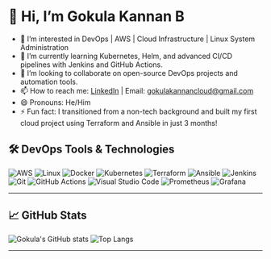 # 👋 Hi, I’m Gokula Kannan B

- 👀 I’m interested in DevOps | AWS | Cloud Infrastructure | Linux System Administration
- 🌱 I’m currently learning Kubernetes, Helm, and advanced CI/CD pipelines with Jenkins and GitHub Actions.
- 💞️ I’m looking to collaborate on open-source DevOps projects and automation tools.
- 📫 How to reach me: [LinkedIn](https://www.linkedin.com/in/gokulakannan11) | Email: gokulakannancloud@gmail.com
- 😄 Pronouns: He/Him
- ⚡ Fun fact: I transitioned from a non-tech background and built my first cloud project using Terraform and Ansible in just 3 months!

## 🛠️ DevOps Tools & Technologies

![AWS](https://img.shields.io/badge/AWS-232F3E?style=for-the-badge&logo=amazonaws&logoColor=white)
![Linux](https://img.shields.io/badge/Linux-FCC624?style=for-the-badge&logo=linux&logoColor=black)
![Docker](https://img.shields.io/badge/Docker-2496ED?style=for-the-badge&logo=docker&logoColor=white)
![Kubernetes](https://img.shields.io/badge/Kubernetes-326CE5?style=for-the-badge&logo=kubernetes&logoColor=white)
![Terraform](https://img.shields.io/badge/Terraform-623CE4?style=for-the-badge&logo=terraform&logoColor=white)
![Ansible](https://img.shields.io/badge/Ansible-EE0000?style=for-the-badge&logo=ansible&logoColor=white)
![Jenkins](https://img.shields.io/badge/Jenkins-D24939?style=for-the-badge&logo=jenkins&logoColor=white)
![Git](https://img.shields.io/badge/Git-F05032?style=for-the-badge&logo=git&logoColor=white)
![GitHub Actions](https://img.shields.io/badge/GitHub_Actions-2088FF?style=for-the-badge&logo=github-actions&logoColor=white)
![Visual Studio Code](https://img.shields.io/badge/VS%20Code-007ACC?style=for-the-badge&logo=visual-studio-code&logoColor=white)
![Prometheus](https://img.shields.io/badge/Prometheus-E6522C?style=for-the-badge&logo=prometheus&logoColor=white)
![Grafana](https://img.shields.io/badge/Grafana-F46800?style=for-the-badge&logo=grafana&logoColor=white)

---

## 📈 GitHub Stats

![Gokula's GitHub stats](https://github-readme-stats.vercel.app/api?username=Gokulkannan-sys&show_icons=true&theme=radical)
![Top Langs](https://github-readme-stats.vercel.app/api/top-langs/?username=Gokulkannan-sys&layout=compact&theme=radical)

---

<!---
Gokulkannan-sys/Gokulkannan-sys is a ✨ special ✨ repository because its `README.md` (this file) appears on your GitHub profile.
You can click the Preview link to take a look at your changes.
--->
